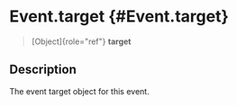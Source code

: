 Event.target {#Event.target}
============

> [Object]{role="ref"} **target**

Description
-----------

The event target object for this event.

